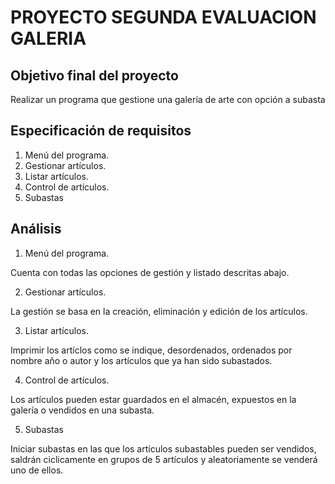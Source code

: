 # PROYECTO SEGUNDA EVALUACION GALERIA

## Objetivo final del proyecto
Realizar un programa que gestione una galería de arte con opción a subasta

## Especificación de requisitos

1. Menú del programa.
2. Gestionar artículos.
3. Listar artículos.
4. Control de artículos.
5. Subastas

## Análisis

1. Menú del programa.
   
Cuenta con todas las opciones de gestión y listado descritas abajo.

2. Gestionar artículos.
   
La gestión se basa en la creación, eliminación y edición de los artículos.

3. Listar artículos.

Imprimir los artíclos como se indique, desordenados, ordenados por nombre año o autor y los artículos que ya han sido subastados.

4. Control de artículos.

Los artículos pueden estar guardados en el almacén, expuestos en la galería o vendidos en una subasta.

5. Subastas

Iniciar subastas en las que los artículos subastables pueden ser vendidos, saldrán ciclicamente en grupos de 5 artículos y aleatoriamente se venderá uno de ellos.
